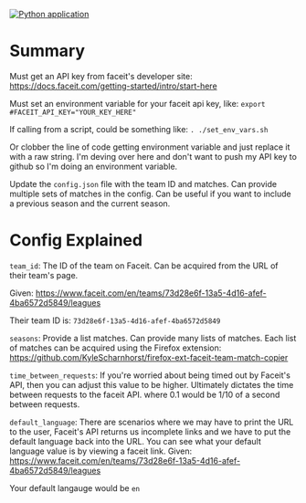 [![Python application](https://github.com/KyleScharnhorst/faceit-get-team-vetoes/actions/workflows/test.yml/badge.svg)](https://github.com/KyleScharnhorst/faceit-get-team-vetoes/actions/workflows/test.yml)

# Summary

Must get an API key from faceit's developer site: https://docs.faceit.com/getting-started/intro/start-here

Must set an environment variable for your faceit api key, like: `export #FACEIT_API_KEY="YOUR_KEY_HERE"`

If calling from a script, could be something like: `. ./set_env_vars.sh`

Or clobber the line of code getting environment variable and 
just replace it with a raw string. I'm deving over here and don't 
want to push my API key to github so I'm doing an environment variable.

Update the `config.json` file with the team ID and matches. 
Can provide multiple sets of matches in the config. 
Can be useful if you want to include a previous season and the current season.

# Config Explained
`team_id`: The ID of the team on Faceit. 
Can be acquired from the URL of their team's page. 

Given: https://www.faceit.com/en/teams/73d28e6f-13a5-4d16-afef-4ba6572d5849/leagues

Their team ID is: `73d28e6f-13a5-4d16-afef-4ba6572d5849`

`seasons`: Provide a list matches. Can provide many lists of matches.
Each list of matches can be acquired using the Firefox extension:
https://github.com/KyleScharnhorst/firefox-ext-faceit-team-match-copier

`time_between_requests`: If you're worried about being timed out by Faceit's API,
then you can adjust this value to be higher. Ultimately dictates the time between
requests to the faceit API. where 0.1 would be 1/10 of a second between requests.

`default_language`: There are scenarios where we may have to print the URL
to the user, Faceit's API returns us incomplete links and we have to put the
default language back into the URL. You can see what your default language
value is by viewing a faceit link. Given:
https://www.faceit.com/en/teams/73d28e6f-13a5-4d16-afef-4ba6572d5849/leagues

Your default langauge would be `en`
